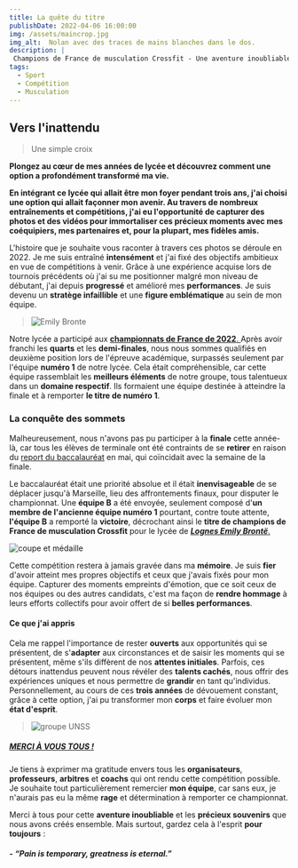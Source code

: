 ```yaml
---
title: La quête du titre
publishDate: 2022-04-06 16:00:00
img: /assets/maincrop.jpg
img_alt:  Nolan avec des traces de mains blanches dans le dos.
description: | 
 Champions de France de musculation Crossfit - Une aventure inoubliable au lycée
tags:
  - Sport
  - Compétition
  - Musculation
---
```


## Vers l'inattendu

> Une simple croix

**Plongez au cœur de mes années de lycée et découvrez comment une option a profondément transformé ma vie.**

**En intégrant ce lycée qui allait être mon foyer pendant trois ans, j'ai choisi une option qui allait façonner mon avenir. Au travers de nombreux entraînements et compétitions, j'ai eu l'opportunité de capturer des photos et des vidéos pour immortaliser ces précieux moments avec mes coéquipiers, mes partenaires et, pour la plupart, mes fidèles amis.**

L'histoire que je souhaite vous raconter à travers ces photos se déroule en 2022. Je me suis entraîné **intensément** et j'ai fixé des objectifs ambitieux en vue de compétitions à venir. Grâce à une expérience acquise lors de tournois précédents où j'ai su me positionner malgré mon niveau de débutant, j'ai depuis **progressé** et amélioré mes **performances**. Je suis devenu un **stratège infaillible** et une **figure emblématique** au sein de mon équipe.

>![Emily Bronte](/assets/lycée.jpg)



Notre lycée a participé aux <a href="https://www.ac-aix-marseille.fr/championnat-de-france-unss-2022-de-circuit-training-123710#:~:text=Le%20service%20d%C3%A9partemental%20UNSS%20des,10%20au%2013%20mai%202022." target="_blank">**championnats de France de 2022**.
</a> Après avoir franchi les **quarts** et les **demi-finales**, nous nous sommes qualifiés en deuxième position lors de l'épreuve académique, surpassés seulement par l'équipe **numéro 1** de notre lycée. Cela était compréhensible, car cette équipe rassemblait les **meilleurs éléments** de notre groupe, tous talentueux dans un **domaine respectif**. Ils formaient une équipe destinée à atteindre la finale et à remporter **le titre de numéro 1**.

###  La conquête des sommets

Malheureusement, nous n'avons pas pu participer à la **finale** cette année-là, car tous les élèves de terminale ont été contraints de se **retirer** en raison du <a href="https://www.education.gouv.fr/bo/22/Hebdo12/MENE2201210N.htm#:~:text=Les%20%C3%A9preuves%20%C3%A9crites%20d'enseignements,en%20annexes%20I%20et%20II." target="_blank">report du baccalauréat</a> en mai, qui coïncidait avec la semaine de la finale. 

Le baccalauréat était une priorité absolue et il était **inenvisageable** de se déplacer jusqu'à Marseille, lieu des affrontements finaux, pour disputer le championnat. Une **équipe B** a été envoyée, seulement composé d'**un membre de l'ancienne équipe numéro 1** pourtant, contre toute attente, **l'équipe B** a remporté la **victoire**, décrochant ainsi le **titre de champions de France de musculation Crossfit** pour le lycée de <a href="https://www.lyceebrontelognes.websco.fr/" target="_blank">***Lognes Emily Brontë***. </a>

![coupe et médaille](/assets/coupe.jpg)

Cette compétition restera à jamais gravée dans ma **mémoire**. Je suis **fier** d'avoir atteint mes propres objectifs et ceux que j'avais fixés pour mon équipe. Capturer des moments empreints d'émotion, que ce soit ceux de nos équipes ou des autres candidats, c'est ma façon de **rendre hommage** à leurs efforts collectifs pour avoir offert de si **belles performances**.

#### Ce que j'ai appris

Cela me rappel l'importance de rester **ouverts** aux opportunités qui se présentent, de s'**adapter** aux circonstances et de saisir les moments qui se présentent, même s'ils diffèrent de nos **attentes initiales**. Parfois, ces détours inattendus peuvent nous révéler des **talents cachés**, nous offrir des expériences uniques et nous permettre de **grandir** en tant qu'individus. Personnellement, au cours de ces **trois années** de dévouement constant, grâce à cette option, j'ai pu transformer mon **corps** et faire évoluer mon **état d'esprit**.

>![groupe UNSS](/assets/groupeunss.jpg)

##### <a href="https://mail.google.com/mail/u/1?ui=2&ik=674825a4cd&attid=0.1&permmsgid=msg-a:r6092018939340469989&th=188fd2cefac9d11d&view=fimg&fur=ip&sz=s0-l75-ft&attbid=ANGjdJ-MKdylgW3UD4d2LEUHPLSqdOsrFjG6cK_0f3uEL2utmEummcZRuggx9y0N-MX4jYtxjBxX9VbYcPooNSKllDNFUJYBTdFvjMeTil11l17Y1LiZ84zU_wS_bes&disp=emb&realattid=188fd2ab6bc5ace332f3" target="_blank"> MERCI À VOUS TOUS ! </a>

Je tiens à exprimer ma gratitude envers tous les **organisateurs**, **professeurs**, **arbitres** et **coachs** qui ont rendu cette compétition possible. Je souhaite tout particulièrement remercier **mon équipe**, car sans eux, je n'aurais pas eu la même **rage** et détermination à remporter ce championnat.

Merci à tous pour cette **aventure inoubliable** et les **précieux souvenirs** que nous avons créés ensemble. Mais surtout, gardez cela à l'esprit **pour toujours** : 

##### - *“Pain is temporary, greatness is eternal.”*


